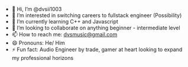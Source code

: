 - 👋 Hi, I’m @dvsii1003
- 👀 I’m interested in switching careers to fullstack engineer (Possibility)
- 🌱 I’m currently learning C++ and Javascript
- 💞️ I’m looking to collaborate on anything beginner - intermediate level
- 📫 How to reach me: dvsmusic@gmail.com
- 😄 Pronouns: He/ Him
- ⚡ Fun fact: Audio Engineer by trade, gamer at heart looking to expand my professional horizons

<!---
dvsii1003/dvsii1003 is a ✨ special ✨ repository because its `README.md` (this file) appears on your GitHub profile.
You can click the Preview link to take a look at your changes.
--->
